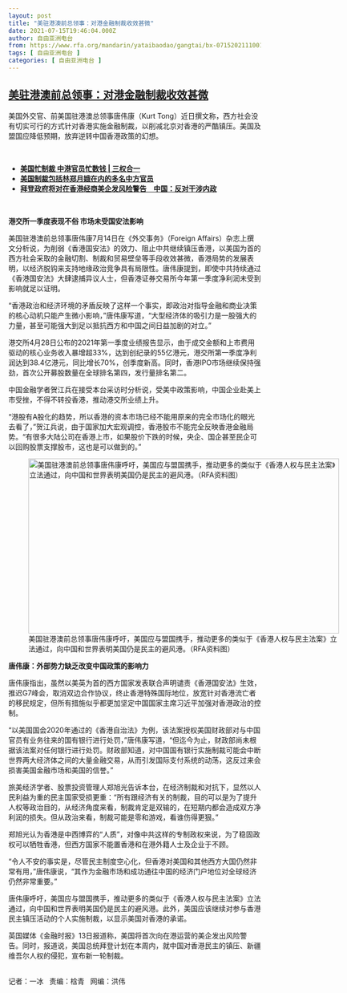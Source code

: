 ```yaml
---
layout: post
title: "美驻港澳前总领事：对港金融制裁收效甚微"
date: 2021-07-15T19:46:04.000Z
author: 自由亚洲电台
from: https://www.rfa.org/mandarin/yataibaodao/gangtai/bx-07152021110011.html
tags: [ 自由亚洲电台 ]
categories: [ 自由亚洲电台 ]
---
```

<!--1626378364000-->
[美驻港澳前总领事：对港金融制裁收效甚微](https://www.rfa.org/mandarin/yataibaodao/gangtai/bx-07152021110011.html)
------

<div>
<p></p><p>美国外交官、前美国驻港澳总领事唐伟康（Kurt Tong）近日撰文称，西方社会没有切实可行的方式针对香港实施金融制裁，以削减北京对香港的严酷镇压。美国及盟国应降低预期，放弃逆转中国香港政策的幻想。</p><p><br/></p><ul><li><a href="https://www.rfa.org/mandarin/duomeiti/sanquanheyi/sq-12152020101132.html"><strong>美国忙制裁 中港官员忙数钱 | 三权合一</strong></a></li><li><strong><a href="https://www.rfa.org/mandarin/Xinwen/6-08072020110747.html">美国制裁包括林郑月娥在内的多名中方官员</a></strong></li><li><strong><a href="https://www.rfa.org/mandarin/Xinwen/6-07132021105515.html">拜登政府将对在香港经商美企发风险警告　中国：反对干涉内政</a></strong></li></ul><p><br/></p><p><strong>港交所一季度表现不俗</strong><strong> </strong><strong>市场未受国安法影响</strong></p><p>美国驻港澳前总领事唐伟康7月14日在《外交事务》（Foreign Affairs）杂志上撰文分析说，为削弱《香港国安法》的效力、阻止中共继续镇压香港，以美国为首的西方社会采取的金融切割、制裁和贸易壁垒等手段收效甚微，香港局势的发展表明，以经济脱钩来支持地缘政治竞争具有局限性。唐伟康提到，即使中共持续通过《香港国安法》大肆逮捕异议人士，但香港证券交易所今年第一季度净利润未受到影响就足以证明。</p><p>“香港政治和经济环境的矛盾反映了这样一个事实，即政治对指导金融和商业决策的核心动机只能产生微小影响，”唐伟康写道，“大型经济体的吸引力是一股强大的力量，甚至可能强大到足以抵抗西方和中国之间日益加剧的对立。”</p><p>港交所4月28日公布的2021年第一季度业绩报告显示，由于成交金额和上市费用驱动的核心业务收入暴增超33%，达到创纪录的55亿港元，港交所第一季度净利润达到38.4亿港元，同比增长70%，创季度新高。同时，香港IPO市场继续保持强劲，首次公开募股数量在全球排名第四，发行量排名第二。</p><p>中国金融学者贺江兵在接受本台采访时分析说，受美中政策影响，中国企业赴美上市受挫，不得不转投香港，推动港交所业绩上升。</p><p>“港股有A股化的趋势，所以香港的资本市场已经不能用原来的完全市场化的眼光去看了，”贺江兵说，由于国家加大宏观调控，香港股市不能完全反映香港金融局势。“有很多大陆公司在香港上市，如果股价下跌的时候，央企、国企甚至民企可以回购股票支撑股市，这也是可以做到的。”</p><p><figure class="image-richtext image-inline captioned" style="width:620px;"><img alt="美国驻港澳前总领事唐伟康呼吁，美国应与盟国携手，推动更多的类似于《香港人权与民主法案》立法通过，向中国和世界表明美国仍是民主的避风港。（RFA资料图）" height="349" src="https://www.rfa.org/mandarin/yataibaodao/gangtai/bx-07152021110011.html/bx0715a.jpg/@@images/ba13aabf-9535-4726-b5b4-b31d75d65458.jpeg" title="bx0715a.jpg" width="620"/><figcaption class="image-caption">美国驻港澳前总领事唐伟康呼吁，美国应与盟国携手，推动更多的类似于《香港人权与民主法案》立法通过，向中国和世界表明美国仍是民主的避风港。（RFA资料图）</figcaption><small></small></figure></p><p><strong>唐伟康：外部势力缺乏改变中国政策的影响力</strong></p><p>唐伟康指出，虽然以美英为首的西方国家发表联合声明谴责《香港国安法》生效，推迟G7峰会，取消双边合作协议，终止香港特殊国际地位，放宽针对香港流亡者的移民规定，但所有措施似乎都更加坚定中国国家主席习近平加强对香港政治的控制。</p><p>“以美国国会2020年通过的《香港自治法》为例，该法案授权美国财政部对与中国官员有业务往来的国有银行进行处罚，”唐伟康写道，“但迄今为止，财政部尚未根据该法案对任何银行进行处罚。财政部知道，对中国国有银行实施制裁可能会中断世界两大经济体之间的大量金融交易，从而引发国际支付系统的动荡，这反过来会损害美国金融市场和美国的信誉。”</p><p>旅美经济学者、股票投资管理人郑旭光告诉本台，在经济制裁和对抗下，显然以人民利益为重的民主国家受损更重：“所有跟经济有关的制裁，目的可以是为了提升人权等政治目的，从经济角度来看，制裁肯定是双输的，在短期内都会造成双方净利润的损失。但从政治来看，制裁可能是零和游戏，看谁伤得更狠。”</p><p>郑旭光认为香港是中西博弈的“人质”，对像中共这样的专制政权来说，为了稳固政权可以牺牲香港，但西方国家不能置香港和在港外籍人士及企业于不顾。</p><p>“令人不安的事实是，尽管民主制度空心化，但香港对美国和其他西方大国仍然非常有用，”唐伟康说，“其作为金融市场和成功通往中国的经济门户地位对全球经济仍然非常重要。”</p><p>唐伟康呼吁，美国应与盟国携手，推动更多的类似于《香港人权与民主法案》立法通过，向中国和世界表明美国仍是民主的避风港。此外，美国应该继续对参与香港民主镇压活动的个人实施制裁，以显示美国对香港的承诺。</p><p>英国媒体《金融时报》13日报道称，美国将首次向在港运营的美企发出风险警告。同时，报道说，美国总统拜登计划在本周内，就中国对香港民主的镇压、新疆维吾尔人权的侵犯，宣布新一轮制裁。</p><p><br/>记者：一冰   责编：梒青   网编：洪伟</p>
</div>
